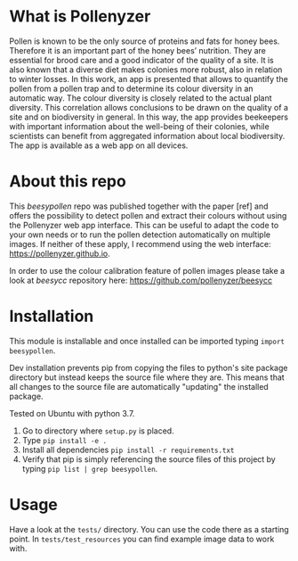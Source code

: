 # What is Pollenyzer

Pollen is known to be the only source of proteins and fats for honey bees. Therefore it is an important part of the honey bees’ nutrition. They are essential for brood care and a good indicator of the quality of a site. It is also known that a diverse diet makes colonies more robust, also in relation to winter losses. In this work, an app is presented that allows to quantify the pollen from a pollen trap and to determine its colour diversity in an automatic way. The colour diversity is closely related to the actual plant diversity. This correlation allows conclusions to be drawn on the quality of a site and on biodiversity in general. In this way, the app provides beekeepers with important information about the well-being of their colonies, while scientists can benefit from aggregated information about local biodiversity. The app is available as a web app on all devices.

# About this repo
This *beesypollen* repo was published together with the paper [ref] and offers the possibility to detect pollen and extract their colours without using the Pollenyzer web app interface. This can be useful to adapt the code to your own needs or to run the pollen detection automatically on multiple images. If neither of these apply, I recommend using the web interface: <https://pollenyzer.github.io>.

In order to use the colour calibration feature of pollen images please take a look at *beesycc* repository here: <https://github.com/pollenyzer/beesycc>

# Installation

This module is installable and once installed can be imported typing `import beesypollen`.

Dev installation prevents pip from copying the files to python's site package directory but instead keeps the source file where they are. This means that all changes to the source file are automatically "updating" the installed package.

Tested on Ubuntu with python 3.7.

1) Go to directory where `setup.py` is placed.
2) Type `pip install -e .`
3) Install all dependencies `pip install -r requirements.txt`
3) Verify that pip is simply referencing the source files of this project by typing `pip list | grep beesypollen`.


# Usage

Have a look at the `tests/` directory. You can use the code there as a starting point. In `tests/test_resources` you can find example image data to work with.
